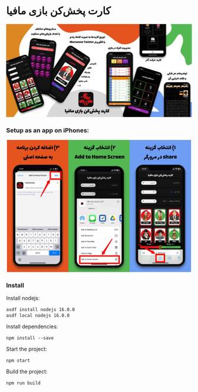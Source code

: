 # کارت پخش‌کن بازی مافیا

<div style="text-align:center;">
  <img src=".github/images/banner.jpg" alt="Image" />
</div>

### Setup as an app on iPhones:

<div style="text-align:center;">
  <img src=".github/images/info.jpg" alt="Image" width="500px" />
</div>

### Install

Install nodejs:

```
asdf install nodejs 16.0.0
asdf local nodejs 16.0.0
```

Install dependencies:

```
npm install --save
```

Start the project:

```
npm start
```

Build the project:

```
npm run build
```

